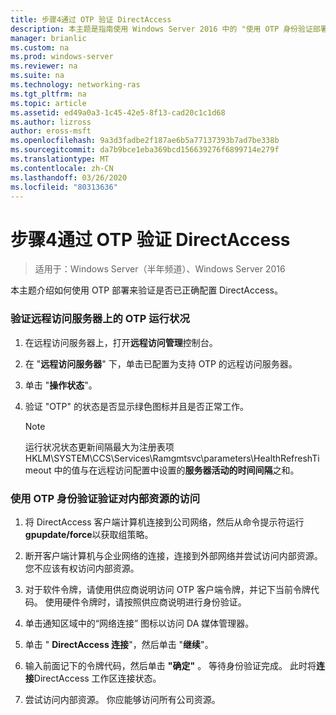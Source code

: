 ```yaml
---
title: 步骤4通过 OTP 验证 DirectAccess
description: 本主题是指南使用 Windows Server 2016 中的 "使用 OTP 身份验证部署远程访问" 指南的一部分。
manager: brianlic
ms.custom: na
ms.prod: windows-server
ms.reviewer: na
ms.suite: na
ms.technology: networking-ras
ms.tgt_pltfrm: na
ms.topic: article
ms.assetid: ed49a0a3-1c45-42e5-8f13-cad20c1c1d68
ms.author: lizross
author: eross-msft
ms.openlocfilehash: 9a3d3fadbe2f187ae6b5a77137393b7ad7be338b
ms.sourcegitcommit: da7b9bce1eba369bcd156639276f6899714e279f
ms.translationtype: MT
ms.contentlocale: zh-CN
ms.lasthandoff: 03/26/2020
ms.locfileid: "80313636"
---
```

# <a name="step-4-verify-directaccess-with-otp"></a>步骤4通过 OTP 验证 DirectAccess

>适用于：Windows Server（半年频道）、Windows Server 2016

本主题介绍如何使用 OTP 部署来验证是否已正确配置 DirectAccess。
  
### <a name="to-verify-otp-health-on-the-remote-access-server"></a>验证远程访问服务器上的 OTP 运行状况

1. 在远程访问服务器上，打开**远程访问管理**控制台。  

2. 在 "**远程访问服务器**" 下，单击已配置为支持 OTP 的远程访问服务器。  

3. 单击 "**操作状态**"。  

4. 验证 "OTP" 的状态是否显示绿色图标并且是否正常工作。  
  
    > [!NOTE]  
    > 运行状况状态更新间隔最大为注册表项 HKLM\SYSTEM\CCS\Services\Ramgmtsvc\parameters\HealthRefreshTimeout 中的值与在远程访问配置中设置的**服务器活动的时间间隔**之和。  
  
### <a name="to-verify-access-to-internal-resources-using-otp-authentication"></a>使用 OTP 身份验证验证对内部资源的访问  
  
1.  将 DirectAccess 客户端计算机连接到公司网络，然后从命令提示符运行**gpupdate/force**以获取组策略。  
  
2.  断开客户端计算机与企业网络的连接，连接到外部网络并尝试访问内部资源。 您不应该有权访问内部资源。  
  
3.  对于软件令牌，请使用供应商说明访问 OTP 客户端令牌，并记下当前令牌代码。 使用硬件令牌时，请按照供应商说明进行身份验证。  
  
4.  单击通知区域中的“网络连接” 图标以访问 DA 媒体管理器。  
  
5.  单击 " **DirectAccess 连接**"，然后单击 "**继续**"。  
  
6.  输入前面记下的令牌代码，然后单击 **"确定"** 。 等待身份验证完成。 此时将**连接**DirectAccess 工作区连接状态。  
  
7.  尝试访问内部资源。 你应能够访问所有公司资源。  
  


